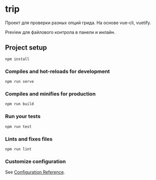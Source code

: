 # trip
Проект для проверки разных опций грида. На основе vue-cli, vuetify.

Preview для файлового контрола в панели и инлайн.

## Project setup
```
npm install
```

### Compiles and hot-reloads for development
```
npm run serve
```

### Compiles and minifies for production
```
npm run build
```

### Run your tests
```
npm run test
```

### Lints and fixes files
```
npm run lint
```

### Customize configuration
See [Configuration Reference](https://cli.vuejs.org/config/).
